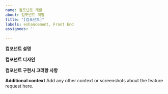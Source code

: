 ```yaml
---
name: 컴포넌트 개발
about: 컴포넌트 개발
title: "[컴포넌트]"
labels: enhancement, Front End
assignees: ''

---
```


**컴포넌트 설명**


**컴포넌트 디자인**


**컴포넌트 구현시 고려항 사항**


**Additional context**
Add any other context or screenshots about the feature request here.
